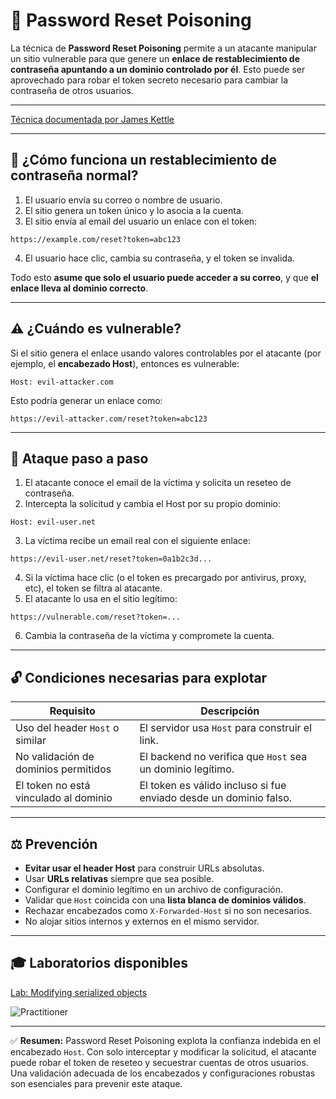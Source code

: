 # 🔐 Password Reset Poisoning

La técnica de **Password Reset Poisoning** permite a un atacante manipular un sitio vulnerable para que genere un **enlace de restablecimiento de contraseña apuntando a un dominio controlado por él**. Esto puede ser aprovechado para robar el token secreto necesario para cambiar la contraseña de otros usuarios.

---

[Técnica documentada por James Kettle](https://www.skeletonscribe.net/2013/05/practical-http-host-header-attacks.html)

---
## 🔎 ¿Cómo funciona un restablecimiento de contraseña normal?

1. El usuario envía su correo o nombre de usuario.
2. El sitio genera un token único y lo asocia a la cuenta.
3. El sitio envía al email del usuario un enlace con el token:

```
https://example.com/reset?token=abc123
```

4. El usuario hace clic, cambia su contraseña, y el token se invalida.

Todo esto **asume que solo el usuario puede acceder a su correo**, y que **el enlace lleva al dominio correcto**.

---

## ⚠️ ¿Cuándo es vulnerable?

Si el sitio genera el enlace usando valores controlables por el atacante (por ejemplo, el **encabezado Host**), entonces es vulnerable:

```
Host: evil-attacker.com
```

Esto podría generar un enlace como:

```
https://evil-attacker.com/reset?token=abc123
```

---

## 🤪 Ataque paso a paso

1. El atacante conoce el email de la víctima y solicita un reseteo de contraseña.
2. Intercepta la solicitud y cambia el Host por su propio dominio:

```
Host: evil-user.net
```

3. La víctima recibe un email real con el siguiente enlace:

```
https://evil-user.net/reset?token=0a1b2c3d...
```

4. Si la víctima hace clic (o el token es precargado por antivirus, proxy, etc), el token se filtra al atacante.
5. El atacante lo usa en el sitio legítimo:

```
https://vulnerable.com/reset?token=...
```

6. Cambia la contraseña de la víctima y compromete la cuenta.

---

## 🔓 Condiciones necesarias para explotar

| Requisito                             | Descripción                                                       |
| ------------------------------------- | ----------------------------------------------------------------- |
| Uso del header `Host` o similar       | El servidor usa `Host` para construir el link.                    |
| No validación de dominios permitidos  | El backend no verifica que `Host` sea un dominio legítimo.        |
| El token no está vinculado al dominio | El token es válido incluso si fue enviado desde un dominio falso. |

---

## ⚖️ Prevención

* **Evitar usar el header Host** para construir URLs absolutas.
* Usar **URLs relativas** siempre que sea posible.
* Configurar el dominio legítimo en un archivo de configuración.
* Validar que `Host` coincida con una **lista blanca de dominios válidos**.
* Rechazar encabezados como `X-Forwarded-Host` si no son necesarios.
* No alojar sitios internos y externos en el mismo servidor.

---

## 🎓 Laboratorios disponibles

[Lab: Modifying serialized objects](1_Modifying_serialized_objects.md)  

![Practitioner](https://img.shields.io/badge/level-Apprentice-green) 

---

✅ **Resumen:** Password Reset Poisoning explota la confianza indebida en el encabezado `Host`. Con solo interceptar y modificar la solicitud, el atacante puede robar el token de reseteo y secuestrar cuentas de otros usuarios. Una validación adecuada de los encabezados y configuraciones robustas son esenciales para prevenir este ataque.
